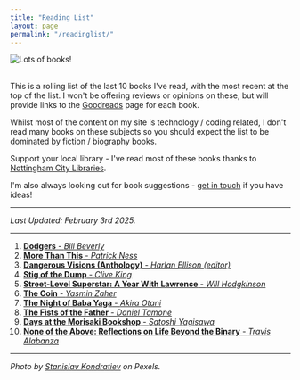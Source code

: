 ```yaml
---
title: "Reading List"
layout: page
permalink: "/readinglist/"
---
```

<div class="container">
    <div class="row">
        <div class="col-md-12">
            <img src="{{site.baseurl}}/assets/images/readinglistbanner.jpg" class="img-fluid" alt="Lots of books!">
        </div>
    </div>
    <div class="row">
        <div class="col-md-12">
            <br/>
            <p>This is a rolling list of the last 10 books I've read, with the most recent at the top of the list.  I won't be offering reviews or opinions on these, but will provide links to the <a href="https://www.goodreads.com/" target="_blank">Goodreads</a> page for each book.</p>
            <p>Whilst most of the content on my site is technology / coding related, I don't read many books on these subjects so you should expect the list to be dominated by fiction / biography books.</p>
            <p>Support your local library - I've read most of these books thanks to <a href="https://www.nottinghamcitylibraries.co.uk/" target="_blank">Nottingham City Libraries</a>.</p>
            <p>I'm also always looking out for book suggestions - <a href="/contact">get in touch</a> if you have ideas!</p>
            <hr/>
            <p><i>Last Updated: February 3rd 2025.</i></p>
            <hr/>
            <ol>
              <li><a href="https://www.goodreads.com/book/show/25893698-dodgers" target="_blank"><b>Dodgers</b> - <i>Bill Beverly</i></a></li>  
              <li><a href="https://www.goodreads.com/book/show/21969786-more-than-this" target="_blank"><b>More Than This</b> - <i>Patrick Ness</i></a></li>  
              <li><a href="https://www.goodreads.com/en/book/show/600349.Dangerous_Visions" target="_blank"><b>Dangerous Visions (Anthology)</b> - <i>Harlan Ellison (editor)</i></a></li>            
              <li><a href="https://www.goodreads.com/book/show/979470.Stig_of_the_Dump" target="_blank"><b>Stig of the Dump</b> - <i>Clive King</i></a></li>   
              <li><a href="https://www.goodreads.com/book/show/213742830-street-level-superstar" target="_blank"><b>Street-Level Superstar: A Year With Lawrence</b> - <i>Will Hodgkinson</i></a></li>  
              <li><a href="https://www.goodreads.com/book/show/199349912-the-coin" target="_blank"><b>The Coin</b> - <i>Yasmin Zaher</i></a></li>  
              <li><a href="https://www.goodreads.com/book/show/199471077-the-night-of-baba-yaga" target="_blank"><b>The Night of Baba Yaga</b> - <i>Akira Otani</i></a></li> 
              <li><a href="https://www.goodreads.com/book/show/209362466-the-fists-of-the-father" target="_blank"><b>The Fists of the Father</b> - <i>Daniel Tamone</i></a></li> 
              <li><a href="https://www.goodreads.com/book/show/62047992-days-at-the-morisaki-bookshop" target="_blank"><b>Days at the Morisaki Bookshop</b> - <i>Satoshi Yagisawa</i></a></li> 
              <li><a href="https://www.goodreads.com/book/show/59788339-none-of-the-above" target="_blank"><b>None of the Above: Reflections on Life Beyond the Binary</b> - <i>Travis Alabanza</i></a></li> 
            </ol>
            <hr/>
            <p><i>Photo by <a href="https://www.pexels.com/photo/books-on-wooden-shelves-inside-library-2908984/" target="_blank">Stanislav Kondratiev</a> on Pexels.</i></p>
         </div>
   </div>
</div>
